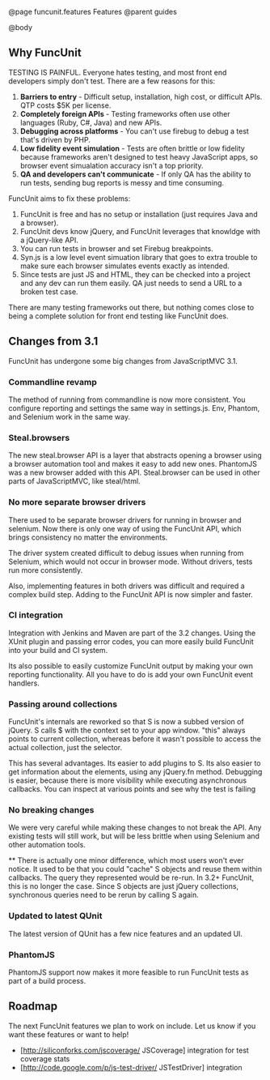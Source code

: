 @page funcunit.features Features
@parent guides

@body
## Why FuncUnit

TESTING IS PAINFUL.  Everyone hates testing, and most front end developers simply don't test.  There 
are a few reasons for this:

1. **Barriers to entry** - Difficult setup, installation, high cost, or difficult APIs.  QTP costs $5K per license.
2. **Completely foreign APIs** - Testing frameworks often use other languages (Ruby, C#, Java) and new APIs.
3. **Debugging across platforms** - You can't use firebug to debug a test that's driven by PHP.
4. **Low fidelity event simulation** - Tests are often brittle or low fidelity because frameworks aren't designed to test heavy JavaScript apps, so 
browser event simualation accuracy isn't a top priority.
5. **QA and developers can't communicate** - If only QA has the ability to run tests, sending bug reports is messy and time consuming.

FuncUnit aims to fix these problems:

1. FuncUnit is free and has no setup or installation (just requires Java and a browser). 
2. FuncUnit devs know jQuery, and FuncUnit leverages that knowldge with a jQuery-like API.
3. You can run tests in browser and set Firebug breakpoints.
4. Syn.js is a low level event simuation library that goes to extra trouble to make sure each browser simulates events exactly as intended.
5. Since tests are just JS and HTML, they can be checked into a project and any dev can run them easily.  QA just needs to send a URL to a broken 
test case.

There are many testing frameworks out there, but nothing comes close to being a complete solution for front end testing like FuncUnit does.

## Changes from 3.1

FuncUnit has undergone some big changes from JavaScriptMVC 3.1.

### Commandline revamp

The method of running from commandline is now more consistent. You configure reporting and settings the same 
way in settings.js.  Env, Phantom, and Selenium work in the same way.

### Steal.browsers

The new steal.browser API is a layer that abstracts opening a browser using a browser automation tool and 
makes it easy to add new ones.  PhantomJS was a new browser added with this API. Steal.browser can be used in 
other parts of JavaScriptMVC, like steal/html.

### No more separate browser drivers

There used to be separate browser drivers for running in browser and selenium. Now there is only one way of 
using the FuncUnit API, which brings consistency no matter the environments.

The driver system created difficult to debug issues when running from Selenium, which would not occur in 
browser mode. Without drivers, tests run more consistently.

Also, implementing features in both drivers was difficult and required a complex build step. Adding 
to the FuncUnit API is now simpler and faster.

### CI integration

Integration with Jenkins and Maven are part of the 3.2 changes. Using the XUnit plugin and passing error 
codes, you can more easily build FuncUnit into your build and CI system.

Its also possible to easily customize FuncUnit output by making your own reporting functionality. All you have 
to do is add your own FuncUnit event handlers.

### Passing around collections

FuncUnit's internals are reworked so that S is now a subbed version of jQuery.  S calls $ with the context 
set to your app window. "this" always points to current collection, whereas before it wasn't possible to access 
the actual collection, just the selector.

This has several advantages. Its easier to add plugins to S.  Its also easier to get information about 
the elements, using any jQuery.fn method.  Debugging is easier, because there is more visibility while 
executing asynchronous callbacks.  You can inspect at various points and see why the test is failing

### No breaking changes

We were very careful while making these changes to not break the API.  Any existing tests will still 
work, but will be less brittle when using Selenium and other automation tools.

** There is actually one minor difference, which most users won't ever notice. It used to be that you could 
"cache" S objects and reuse them within callbacks.  The query they represented would be re-run.  In 3.2+ FuncUnit, 
this is no longer the case.  Since S objects are just jQuery collections, synchronous queries need to be rerun by 
calling S again.

### Updated to latest QUnit

The latest version of QUnit has a few nice features and an updated UI.

### PhantomJS

PhantomJS support now makes it more feasible to run FuncUnit tests as part of a build process.

## Roadmap

The next FuncUnit features we plan to work on include. Let us know if you want these features or want to help!

* [http://siliconforks.com/jscoverage/ JSCoverage] integration for test coverage stats
* [http://code.google.com/p/js-test-driver/ JSTestDriver] integration